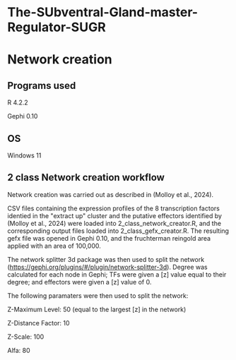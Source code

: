 # The-SUbventral-Gland-master-Regulator-SUGR

# Network creation
## Programs used
R 4.2.2

Gephi 0.10

## OS
Windows 11

## 2 class Network creation workflow
Network creation was carried out as described in (Molloy et al., 2024).

CSV files containing the expression profiles of the 8 transcription factors identied in the "extract up" cluster and the putative effectors identified by (Molloy et al., 2024) were loaded into 2_class_network_creator.R, and the corresponding output files loaded into 2_class_gefx_creator.R. The resulting gefx file was opened in Gephi 0.10, and the fruchterman reingold area applied with an area of 100,000. 

The network splitter 3d package was then used to split the network (https://gephi.org/plugins/#/plugin/network-splitter-3d). Degree was calculated for each node in Gephi; TFs were given a [z] value equal to their degree; and effectors were given a [z] value of 0. 

The following paramaters were then used to split the network:

Z-Maximum Level: 50 (equal to the largest [z] in the network)

Z-Distance Factor: 10

Z-Scale: 100

Alfa: 80
